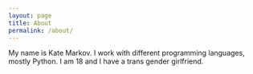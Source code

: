 ```yaml
---
layout: page
title: About
permalink: /about/
---
```

My name is Kate Markov. I work with different programming languages, mostly Python.  I am 18 and I have a trans gender girlfriend.
